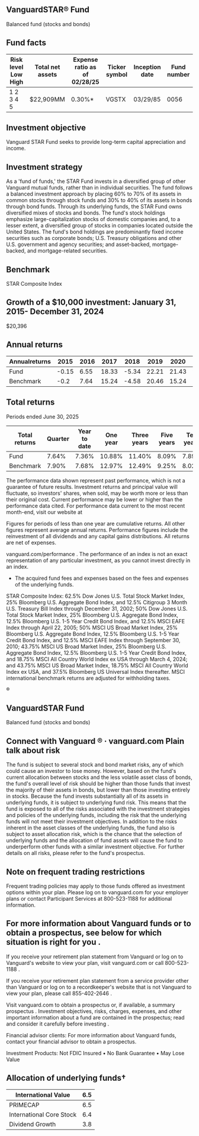 ## VanguardSTAR® Fund

Balanced fund (stocks and bonds)

## Fund facts

| Risk level Low High   | Total net assets   | Expense ratio as of 02/28/25   | Ticker symbol   | Inception date   |   Fund number |
|-----------------------|--------------------|--------------------------------|-----------------|------------------|---------------|
| 1 2 3 4 5             | $22,909MM          | 0.30%*                         | VGSTX           | 03/29/85         |          0056 |

## Investment objective

Vanguard STAR Fund seeks to provide long-term capital appreciation and income.

## Investment strategy

As a 'fund of funds,' the STAR Fund invests in a diversified group of other Vanguard mutual funds, rather than in individual securities. The fund follows a balanced investment approach by placing 60% to 70% of its assets in common stocks through stock funds and 30% to 40% of its assets in bonds through bond funds. Through its underlying funds, the STAR Fund owns diversified mixes of stocks and bonds. The fund's stock holdings emphasize large-capitalization stocks of domestic companies and, to a lesser extent, a diversified group of stocks in companies located outside the United States. The fund's bond holdings are predominantly fixed income securities such as corporate bonds; U.S. Treasury obligations and other U.S. government and agency securities; and asset-backed, mortgage-backed, and mortgage-related securities.

## Benchmark

STAR Composite Index

## Growth of a $10,000 investment:  January 31, 2015-  December 31, 2024

$20,396

<!-- image -->

## Annual returns

<!-- image -->

| Annualreturns   |   2015 |   2016 |   2017 |   2018 |   2019 |   2020 |   2021 |   2022 |   2023 |   2024 |
|-----------------|--------|--------|--------|--------|--------|--------|--------|--------|--------|--------|
| Fund            |  -0.15 |   6.55 |  18.33 |  -5.34 |  22.21 |  21.43 |   9.65 | -17.99 |  17.11 |   9.07 |
| Benchmark       |  -0.2  |   7.64 |  15.24 |  -4.58 |  20.46 |  15.24 |  12.07 | -14.81 |  16.49 |  12.19 |

## Total returns

Periods ended June 30, 2025

| Total returns   | Quarter   | Year to date   | One year   | Three years   | Five years   | Ten years   |
|-----------------|-----------|----------------|------------|---------------|--------------|-------------|
| Fund            | 7.64%     | 7.36%          | 10.88%     | 11.40%        | 8.09%        | 7.89%       |
| Benchmark       | 7.90%     | 7.68%          | 12.97%     | 12.49%        | 9.25%        | 8.02%       |

The performance data shown represent past performance, which is not a guarantee of future results. Investment returns and principal value will fluctuate, so investors' shares, when sold, may be worth more or less than their original cost. Current performance may be lower or higher than the performance data cited. For performance data current to the most recent month-end, visit our website at

Figures for periods of less than one year are cumulative returns. All other figures represent average annual returns. Performance figures include the reinvestment of all dividends and any capital gains distributions. All returns are net of expenses.

vanguard.com/performance  . The performance of an index is not an exact representation of any particular investment, as you cannot invest directly in an index.

* The acquired fund fees and expenses based on the fees and expenses of the underlying funds.

STAR Composite Index: 62.5% Dow Jones U.S. Total Stock Market Index, 25% Bloomberg U.S. Aggregate Bond Index, and 12.5% Citigroup 3 Month U.S. Treasury Bill Index through December 31, 2002; 50% Dow Jones U.S. Total Stock Market Index, 25% Bloomberg U.S. Aggregate Bond Index, 12.5% Bloomberg U.S. 1-5 Year Credit Bond Index, and 12.5% MSCI EAFE Index through April 22, 2005; 50% MSCI US Broad Market Index, 25% Bloomberg U.S. Aggregate Bond Index, 12.5% Bloomberg U.S. 1-5 Year Credit Bond Index, and 12.5% MSCI EAFE Index through September 30, 2010; 43.75% MSCI US Broad Market Index, 25% Bloomberg U.S. Aggregate Bond Index, 12.5% Bloomberg U.S. 1-5 Year Credit Bond Index, and 18.75% MSCI All Country World Index ex USA through March 4, 2024; and 43.75% MSCI US Broad Market Index, 18.75% MSCI All Country World Index ex USA, and 37.5% Bloomberg US Universal Index thereafter. MSCI international benchmark returns are adjusted for withholding taxes.

®

<!-- image -->

## VanguardSTAR Fund

Balanced fund (stocks and bonds)

## Connect with Vanguard   ® ·    vanguard.com Plain talk about risk

The fund is subject to several stock and bond market risks, any of which could cause an investor to lose money. However, based on the fund's current allocation between stocks and the less volatile asset class of bonds, the fund's overall level of risk should be higher than those funds that invest the majority of their assets in bonds, but lower than those investing entirely in stocks. Because the fund invests substantially all of its assets in underlying funds, it is subject to underlying fund risk. This means that the fund is exposed to all of the risks associated with the investment strategies and policies of the underlying funds, including the risk that the underlying funds will not meet their investment objectives. In addition to the risks inherent in the asset classes of the underlying funds, the fund also is subject to asset allocation risk, which is the chance that the selection of underlying funds and the allocation of fund assets will cause the fund to underperform other funds with a similar investment objective. For further details on all risks, please refer to the fund's prospectus.

## Note on frequent trading restrictions

Frequent trading policies may apply to those funds offered as investment options within your plan. Please log on to   vanguard.com for your employer plans or contact Participant Services at 800-523-1188 for additional information.

## For more information about Vanguard funds or to obtain a prospectus, see below for which situation is right for you .

If you receive your retirement plan statement from Vanguard or log on to Vanguard's website to view your plan, visit vanguard.com or call 800-523-1188 .

If you receive your retirement plan statement from a service provider other than Vanguard or log on to a recordkeeper's website that is not Vanguard to view your plan, please call 855-402-2646 .

Visit vanguard.com to obtain a prospectus or, if available, a summary prospectus . Investment objectives, risks, charges, expenses, and other important information about a fund are contained in the prospectus; read and consider it carefully before investing .

Financial advisor clients: For more information about Vanguard funds, contact your financial advisor to obtain a prospectus.

Investment Products: Not FDIC Insured • No Bank Guarantee • May Lose Value

## Allocation of underlying funds†

<!-- image -->

<!-- image -->

<!-- image -->

<!-- image -->

<!-- image -->

| International Value      |   6.5 |
|--------------------------|-------|
| PRIMECAP                 |   6.5 |
| International Core Stock |   6.4 |
| Dividend Growth          |   3.8 |